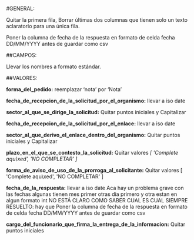 #GENERAL:

Quitar la primera fila, Borrar últimas dos columnas que tienen solo un texto aclaratorio para una única fila.

Poner la columna de fecha de la respuesta en formato de celda fecha DD/MM/YYYY antes de guardar como csv

##CAMPOS:

Llevar los nombres a formato estándar.

##VALORES:

**forma_del_pedido:** reemplazar ‘nota’ por ‘Nota’

**fecha_de_recepcion_de_la_solicitud_por_el_organismo:**  llevar a iso date

 **sector_al_que_se_dirige_la_solicitud:** Quitar puntos iniciales y Capitalizar

**fecha_de_recepcion_de_la_solicitud_por_el_enlace:**  llevar a iso date

**sector_al_que_derivo_el_enlace_dentro_del_organismo:** Quitar puntos iniciales y Capitalizar

**plazo_en_el_que_se_contesto_la_solicitud:** Quitar valores *[ 'Complete aqu\xed', 'NO COMPLETAR' ]*

**forma_de_aviso_de_uso_de_la_prorroga_al_solicitante:** Quitar valores [ 'Complete aqu\xed', 'NO COMPLETAR' ]

**fecha_de_la_respuesta:** llevar a iso date
Aca hay un problema grave con las fechas algunas tienen mes primer otras dia primero y otra estan en algun formato int  NO ESTÁ CLARO COMO SABER CUAL ES CUAL SIEMPRE
RESUELTO: hay que 
Poner la columna de fecha de la respuesta en formato de celda fecha DD/MM/YYYY antes de guardar como csv

**cargo_del_funcionario_que_firma_la_entrega_de_la_informacion:** Quitar puntos iniciales

